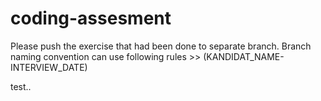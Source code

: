# coding-assesment

Please push the exercise that had been done to separate branch. 
Branch naming convention can use following rules >> (KANDIDAT_NAME-INTERVIEW_DATE)

test..
